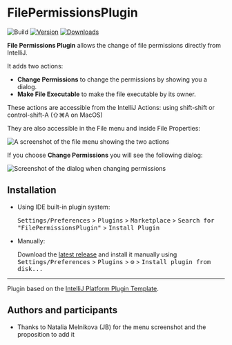 # FilePermissionsPlugin

![Build](https://github.com/bjonnh/FilePermissionsPlugin/workflows/Build/badge.svg)
[![Version](https://img.shields.io/jetbrains/plugin/v/16238.svg)](https://plugins.jetbrains.com/plugin/16238-filepermissionsplugin)
[![Downloads](https://img.shields.io/jetbrains/plugin/d/16238.svg)](https://plugins.jetbrains.com/plugin/16238-filepermissionsplugin)

<!-- Plugin description -->
**File Permissions Plugin** allows the change of file permissions directly from IntelliJ.

It adds two actions:

- **Change Permissions** to change the permissions by showing you a dialog. 
- **Make File Executable** to make the file executable by its owner.

These actions are accessible from the IntelliJ Actions: using shift-shift or control-shift-A (⇧⌘A on MacOS)

They are also accessible in the File menu and inside File Properties:

![A screenshot of the file menu showing the two actions](https://raw.githubusercontent.com/bjonnh/FilePermissionsPlugin/main/images/filepermission.jpg)

If you choose **Change Permissions** you will see the following dialog:

![Screenshot of the dialog when changing permissions](https://raw.githubusercontent.com/bjonnh/FilePermissionsPlugin/main/images/screenshot.png)
<!-- Plugin description end -->

## Installation

- Using IDE built-in plugin system:
  
  <kbd>Settings/Preferences</kbd> > <kbd>Plugins</kbd> > <kbd>Marketplace</kbd> > <kbd>Search for "FilePermissionsPlugin"</kbd> >
  <kbd>Install Plugin</kbd>
  
- Manually:

  Download the [latest release](https://github.com/bjonnh/FilePermissionsPlugin/releases/latest) and install it manually using
  <kbd>Settings/Preferences</kbd> > <kbd>Plugins</kbd> > <kbd>⚙️</kbd> > <kbd>Install plugin from disk...</kbd>


---
Plugin based on the [IntelliJ Platform Plugin Template][template].

[template]: https://github.com/JetBrains/intellij-platform-plugin-template

## Authors and participants

- Thanks to Natalia Melnikova (JB) for the menu screenshot and the proposition to add it
